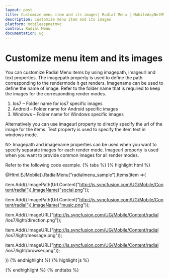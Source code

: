 ```yaml
---
layout: post
title: Customize menu item and its images| Radial Menu | MobileAspNetMVC | Syncfusion
description: customize menu item and its images
platform: mobileaspnetmvc
control: Radial Menu
documentation: ug
---
```


# Customize menu item and its images

You can customize Radial Menu items by using imagepath, imageurl and text properties. The imagepath property is used to define the path corresponding to the rendermode it get renders. Imagename can be used to define the name of image. Refer to the folder name that is required to keep the images for the corresponding render modes.

1. Ios7 – Folder name for ios7 specific images
2. Android – Folder name for Android specific images
3. Windows – Folder name for Windows specific images

Alternatively you can use imageurl property to directly specify the url of the image for the items. Text property is used to specify the item text in windows mode.

N> Imagepath and imagename properties can be used when you want to specify separate images for each render mode. Imageurl property is used when you want to provide common images for all render modes.

Refer to the following code example.
{% tabs %}
{% highlight html %}

 @Html.EJMobile().RadialMenu("radialmenu_sample").Items(item =>{

item.Add().ImagePath(Url.Content("http://js.syncfusion.com/UG/Mobile/Content/radial")).ImageName("social.png"));    

item.Add().ImagePath(Url.Content("http://js.syncfusion.com/UG/Mobile/Content/radial")).ImageName("music.png"));

item.Add().ImageURL("http://js.syncfusion.com/UG/Mobile/Content/radial /ios7/light/direction.png"));

item.Add().ImageURL("http://js.syncfusion.com/UG/Mobile/Content/radial /ios7/light/message.png"));

item.Add().ImageURL("http://js.syncfusion.com/UG/Mobile/Content/radial /ios7/light/browser.png"));

})
{% endhighlight %}
{% highlight js %}
<script>

    function click(e) {

        $("#radialmenu_sample").ejmRadialMenu("menuHide");

    }

</script>

{% endhighlight %}
{% endtabs %}



